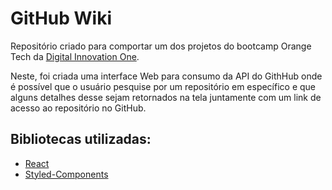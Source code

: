 # GitHub Wiki

Repositório criado para comportar um dos projetos do bootcamp Orange Tech da [Digital Innovation One](https://www.dio.me/). 

Neste, foi criada uma interface Web para consumo da API do GithHub onde é possível que o usuário pesquise por um repositório em específico e que alguns detalhes desse sejam retornados na tela juntamente com um link de acesso ao repositório no GitHub.

## Bibliotecas utilizadas: 
- [React](https://reactjs.org/)
- [Styled-Components](https://styled-components.com/)
